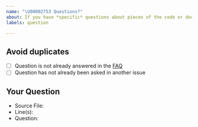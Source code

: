```yaml
---
name: "\U00002753 Questions?"
about: If you have *specific* questions about pieces of the code or documentation for this component, please post them here.
labels: question

---
```

<!--
Thanks for submitting your question 🙌 ❤️

Before opening a new issue, please make sure that we do not have any duplicates already open. You can ensure this by searching the issue list for this repository. If there is a duplicate, please close your issue and add a comment to the existing issue instead. Also, please, have a look at our FAQs and existing questions before opening a new question.
-->

## Avoid duplicates
* [ ] Question is not already answered in the [FAQ](https://www.coronawarn.app/en/faq/)
* [ ] Question has not already been asked in another issue

## Your Question
<!-- Include details about your question. -->
* Source File:
* Line(s):
* Question:
